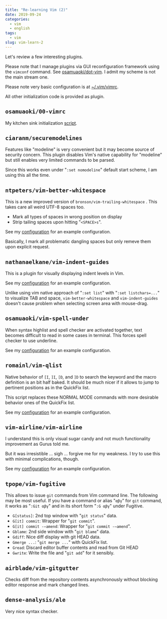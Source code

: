 ```yaml
---
title: "Re-learning Vim (2)"
date: 2019-09-24
categories:
  - vim
  - english
tags:
  - vim
slug: vim-learn-2
---
```


Let's review a few interesting plugins.

Please note that I manage plugins via GUI reconfiguration framework using the
`vimconf` command.  See
[osamuaoki/dot-vim](https://github.com/osamuaoki/dot-vim).  I admit my scheme
is not the main stream one.

Please note very basic configuration is at
[~/.vim/vimrc](https://github.com/osamuaoki/dot-vim/blob/master/vimrc).

All other initialization code is provided as plugin.

## `osamuaoki/00-vimrc`

My kitchen sink initialization
[script](https://github.com/osamuaoki/00-vimrc/blob/master/plugin/00-vimrc.vim).

## `ciaranm/securemodelines`

Features like "modeline" is very convenient but it may become source of
security concern.  This plugin disables Vim's native capability for "modeline"
but still enables very limited commands to be parsed.

Since this works even under "`:set nomodeline`" default start scheme, I am
using this all the time.

## `ntpeters/vim-better-whitespace`

This is a new improved version of `bronson/vim-trailing-whitespace` .  This
takes care all weird UTF-8 spaces too.

* Mark all types of spaces in wrong position on display
* Strip tailing spaces upon hitting "`<SPACE>s`".

See my
[configuration](https://github.com/osamuaoki/dot-vim/blob/master/conf/preconf.available/vim-better-whitespace)
for an example configuration.

Basically, I mark all problematic dangling spaces but only remeve them upon
explicit request.


## `nathanaelkane/vim-indent-guides`

This is a plugin for visually displaying indent levels in Vim.

See my
[configuration](https://github.com/osamuaoki/dot-vim/blob/master/conf/preconf.available/vim-indent-guides)
for an example configuration.

Unlike using vim native approach of "`:set list`" with "`:set listchars=...`"
to visualize TAB and space, `vim-better-whitespace` and `vim-indent-guides`
doesn't cause problem when selecting screen area with mouse-drag.

## `osamuaoki/vim-spell-under`

When syntax highlist and spell checker are activated together, text becomes
difficult to read in some cases in terminal.  This forces spell checker to use
underline.

See my
[configuration](https://github.com/osamuaoki/dot-vim/blob/master/conf/preconf.available/vim-qlist)
for an example configuration.

## `romainl/vim-qlist`

Native behavior of `[I`, `]I`, `[D`, and `]D` to search the keyword and the
macro definition is an bit half baked.  It should be much nicer if it allows to
jump to pertinent positions as in the QuickFix list.

This script replaces these NORMAL MODE commands with more desirable behavior
ones of the QuickFix list.

See my
[configuration](https://github.com/osamuaoki/dot-vim/blob/master/conf/preconf.available/vim-qlist)
for an example configuration.

## `vim-airline/vim-airline`

I understand this is only visual sugar candy and not much functionality
improvement as Gurus told me.

But it was irresistible ... sigh ... forgive me for my weakness.  I try to use
this with minimal complications, though.

See my
[configuration](https://github.com/osamuaoki/dot-vim/blob/master/conf/preconf.available/vim-airline)
for an example configuration.

## `tpope/vim-fugitive`

This allows to issue `git` commands from Vim command line.  The following may
be most useful.  If you have a command or alias "`αβγ`" for `git` command, it
works as "`:Git αβγ`" and in its short form "`:G αβγ`" under Fugitive.

* `G[status]`: 2nd top window with "`git status`" data.
* `G[it] commit`: Wrapper for "`git commit`".
* `G[it] commit -–amend`: Wrapper for "`git commit -–amend`".
* `Gblame`: 2nd side window with "`git blame`" data.
* `Gdiff`: Nice diff display with git HEAD data.
* `Gmerge ...`: "`git merge ...`" with QuickFix list.
* `Gread`: Discard editor buffer contents and read from Git HEAD
* `Gwrite`: Write the file and "`git add`" for it sensibly.

## `airblade/vim-gitgutter`

Checks diff from the repository contents asynchronously without blocking editor
response and mark changed lines.

## `dense-analysis/ale`

Very nice syntax checker.

<!-- vim: set sw=2 sts=2 ai si et tw=79 ft=markdown: -->
